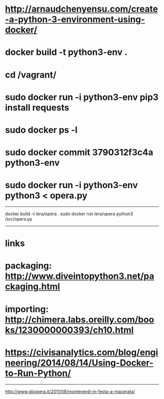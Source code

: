 # http://arnaudchenyensu.com/create-a-python-3-environment-using-docker/
# docker build -t python3-env .
# cd /vagrant/
# sudo docker run -i python3-env pip3 install requests
# sudo docker ps -l
# sudo docker commit 3790312f3c4a  python3-env
# sudo docker run -i python3-env python3 < opera.py

---------------------------------------------------------------------------------------

docker build -t lera/opera .
sudo docker run lera/opera python3 /src/opera.py

----------------------------------------------------------------------------------------

# links
# packaging: http://www.diveintopython3.net/packaging.html
# importing: http://chimera.labs.oreilly.com/books/1230000000393/ch10.html
# https://civisanalytics.com/blog/engineering/2014/08/14/Using-Docker-to-Run-Python/

-----------------------------------------------------------------------------------------

http://www.gbopera.it/2011/08/monteverdi-in-festa-a-macerata/


